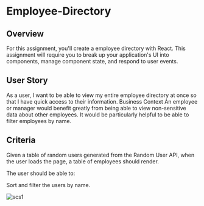 # Employee-Directory

## Overview
For this assignment, you'll create a employee directory with React. This assignment will require you to break up your application's UI into components, manage component state, and respond to user events.

## User Story
As a user, I want to be able to view my entire employee directory at once so that I have quick access to their information.
Business Context
An employee or manager would benefit greatly from being able to view non-sensitive data about other employees. It would be particularly helpful to be able to filter employees by name.

## Criteria
Given a table of random users generated from the Random User API, when the user loads the page, a table of employees should render.

The user should be able to:

Sort and filter the users by name.

![scs1](https://user-images.githubusercontent.com/81999910/133945468-04c843b8-4bd6-4d44-bc8b-089a2b64327b.JPG)
